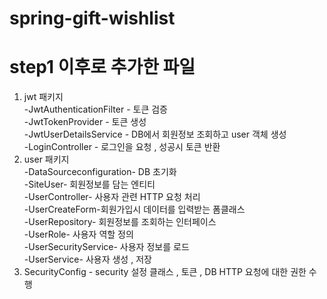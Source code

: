 # spring-gift-wishlist

# step1 이후로 추가한 파일

1. jwt 패키지  <br>
-JwtAuthenticationFilter - 토큰 검증<br>
-JwtTokenProvider - 토큰 생성<br>
-JwtUserDetailsService - DB에서 회원정보 조회하고 user 객체 생성<br>
-LoginController - 로그인을 요청 , 성공시 토큰 반환<br>
2.  user 패키지 <br>
-DataSourceconfiguration- DB 초기화 <br>
-SiteUser- 회원정보를 담는 엔티티 <br>
-UserController- 사용자 관련 HTTP 요청 처리<br>
-UserCreateForm-회원가입시 데이터를 입력받는 폼클래스 <br>
-UserRepository- 회원정보를 조회하는 인터페이스<br>
-UserRole- 사용자 역할 정의<br>
-UserSecurityService- 사용자 정보를 로드<br>
-UserService- 사용자 생성 , 저장<br>
3. SecurityConfig - security 설정 클래스 , 토큰 , DB  HTTP 요청에 대한 권한 수행




